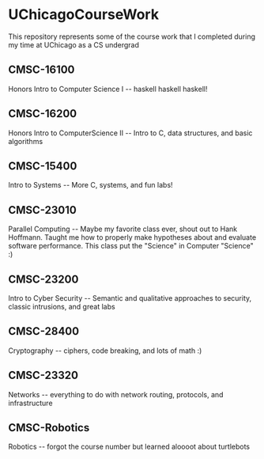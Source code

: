 # UChicagoCourseWork
This repository represents some of the course work that I completed during my time at UChicago as a CS undergrad

## CMSC-16100
Honors Intro to Computer Science I -- haskell haskell haskell!

## CMSC-16200
Honors Intro to ComputerScience II -- Intro to C, data structures, and basic algorithms


## CMSC-15400
Intro to Systems -- More C, systems, and fun labs!

## CMSC-23010
Parallel Computing -- Maybe my favorite class ever, shout out to Hank Hoffmann. Taught me how to properly make hypotheses about and evaluate software performance. This class put the "Science" in Computer "Science" :)

## CMSC-23200
Intro to Cyber Security -- Semantic and qualitative approaches to security, classic intrusions, and great labs

## CMSC-28400
Cryptography -- ciphers, code breaking, and lots of math :)

## CMSC-23320
Networks -- everything to do with network routing, protocols, and infrastructure

## CMSC-Robotics
Robotics -- forgot the course number but learned aloooot about turtlebots
